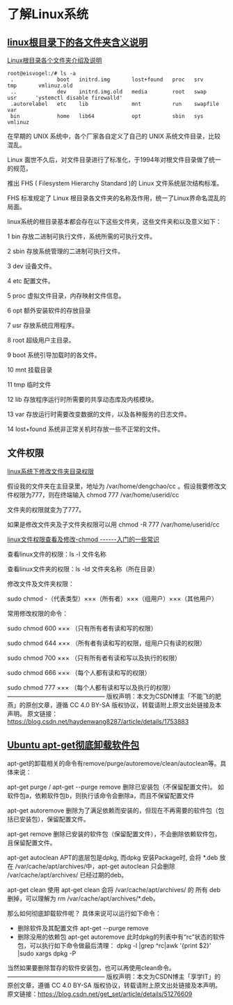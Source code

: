 # 了解Linux系统

## [linux根目录下的各文件夹含义说明](https://www.cnblogs.com/jameszeng/p/10785684.html)

[Linux根目录各个文件夹介绍及说明](https://blog.csdn.net/weixin_40928253/article/details/85566226)

```
root@eisvogel:/# ls -a
 .              boot   initrd.img       lost+found   proc   srv        tmp       vmlinuz.old
 ..             dev    initrd.img.old   media        root   swap       usr      'ystemctl disable firewalld'
 .autorelabel   etc    lib              mnt          run    swapfile   var
 bin            home   lib64            opt          sbin   sys        vmlinuz

```

在早期的 UNIX 系统中，各个厂家各自定义了自己的 UNIX 系统文件目录，比较混乱。

Linux 面世不久后，对文件目录进行了标准化，于1994年对根文件目录做了统一的规范，

推出 FHS ( Filesystem Hierarchy Standard )的 Linux 文件系统层次结构标准。

FHS 标准规定了 Linux 根目录各文件夹的名称及作用，统一了Linux界命名混乱的局面。

linux系统的根目录基本都会存在以下这些文件夹，这些文件夹和以及意义如下：

 

1 bin 存放二进制可执行文件，系统所需的可执行文件。

2 sbin 存放系统管理的二进制可执行文件。

3 dev 设备文件。

4 etc 配置文件。

5 proc 虚拟文件目录，内存映射文件信息。

6 opt 额外安装软件的存放目录

7 usr 存放系统应用程序。

8 root 超级用户主目录。

9 boot 系统引导加载时的各文件。

10 mnt 挂载目录

11 tmp 临时文件

12 lib 存放程序运行时所需要的共享动态库及内核模块。

13 var 存放运行时需要改变数据的文件，以及各种服务的日志文件。

14 lost+found 系统非正常关机时存放一些不正常的文件。



## 文件权限

[linux系统下修改文件夹目录权限](https://blog.csdn.net/bmbm546/article/details/6875972)

假设我的文件夹在主目录里，地址为 /var/home/dengchao/cc 。假设我要修改文件权限为777，则在终端输入 chmod 777 /var/home/userid/cc

文件夹的权限就变为了777。

如果是修改文件夹及子文件夹权限可以用 chmod -R 777 /var/home/userid/cc

[linux文件权限查看及修改-chmod ------入门的一些常识](https://blog.csdn.net/haydenwang8287/article/details/1753883)

查看linux文件的权限：ls -l 文件名称

查看linux文件夹的权限：ls -ld 文件夹名称（所在目录）

修改文件及文件夹权限：

sudo chmod -（代表类型）×××（所有者）×××（组用户）×××（其他用户）

常用修改权限的命令：

sudo chmod 600 ××× （只有所有者有读和写的权限）

sudo chmod 644 ××× （所有者有读和写的权限，组用户只有读的权限）

sudo chmod 700 ××× （只有所有者有读和写以及执行的权限）

sudo chmod 666 ××× （每个人都有读和写的权限）

sudo chmod 777 ××× （每个人都有读和写以及执行的权限）
————————————————
版权声明：本文为CSDN博主「不能飞的肥燕」的原创文章，遵循 CC 4.0 BY-SA 版权协议，转载请附上原文出处链接及本声明。
原文链接：https://blog.csdn.net/haydenwang8287/article/details/1753883

## [Ubuntu apt-get彻底卸载软件包](https://blog.csdn.net/get_set/article/details/51276609)



apt-get的卸载相关的命令有remove/purge/autoremove/clean/autoclean等。具体来说：

apt-get purge / apt-get --purge remove
删除已安装包（不保留配置文件)。
如软件包a，依赖软件包b，则执行该命令会删除a，而且不保留配置文件

apt-get autoremove
删除为了满足依赖而安装的，但现在不再需要的软件包（包括已安装包），保留配置文件。

apt-get remove
删除已安装的软件包（保留配置文件），不会删除依赖软件包，且保留配置文件。

apt-get autoclean
APT的底层包是dpkg, 而dpkg 安装Package时, 会将 *.deb 放在 /var/cache/apt/archives/中，apt-get autoclean 只会删除 /var/cache/apt/archives/ 已经过期的deb。

apt-get clean
使用 apt-get clean 会将 /var/cache/apt/archives/ 的 所有 deb 删掉，可以理解为 rm /var/cache/apt/archives/*.deb。

那么如何彻底卸载软件呢？
具体来说可以运行如下命令：

- 删除软件及其配置文件
apt-get --purge remove <package>
-  删除没用的依赖包
apt-get autoremove <package>
此时dpkg的列表中有“rc”状态的软件包，可以执行如下命令做最后清理：
dpkg -l |grep ^rc|awk '{print $2}' |sudo xargs dpkg -P

当然如果要删除暂存的软件安装包，也可以再使用clean命令。
————————————————
版权声明：本文为CSDN博主「享学IT」的原创文章，遵循 CC 4.0 BY-SA 版权协议，转载请附上原文出处链接及本声明。
原文链接：https://blog.csdn.net/get_set/article/details/51276609